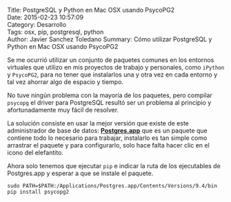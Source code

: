 Title: PostgreSQL y Python en Mac OSX usando PsycoPG2  
Date: 2015-02-23 10:57:09  
Category: Desarrollo  
Tags:  osx, pip, postgresql, python  
Author: Javier Sanchez Toledano
Summary:  Cómo utilizar PostgreSQL y Python en Mac OSX usando PsycoPG2  

Se me ocurrió utilizar un conjunto de paquetes comunes en los entornos virtuales que utilizo en mis proyectos de trabajo y personales, como `iPython` y `PsycoPG2`, para no tener que instalarlos una y otra vez en cada entorno y tal vez ahorrar algo de espacio y tiempo.

No tuve ningún problema con la mayoría de los paquetes, pero compilar `psycopg` el driver para PostgreSQL resultó ser un problema al principio y afortunadamente muy fácil de resolver.

La solución consiste en usar la mejor versión que existe de este administrador de base de datos: [**Postgres.app**](http://postgresapp.com) que es un paquete que contiene todo lo necesario para trabajar, instalarlo es tan simple como arrastrar el paquete y para configurarlo, solo hace falta hacer clic en el icono del elefantito.

Ahora solo tenemos que ejecutar `pip` e indicar la ruta de los ejecutables de Postgres.app y esperar a que se instale el paquete.

    sudo PATH=$PATH:/Applications/Postgres.app/Contents/Versions/9.4/bin pip install psycopg2

